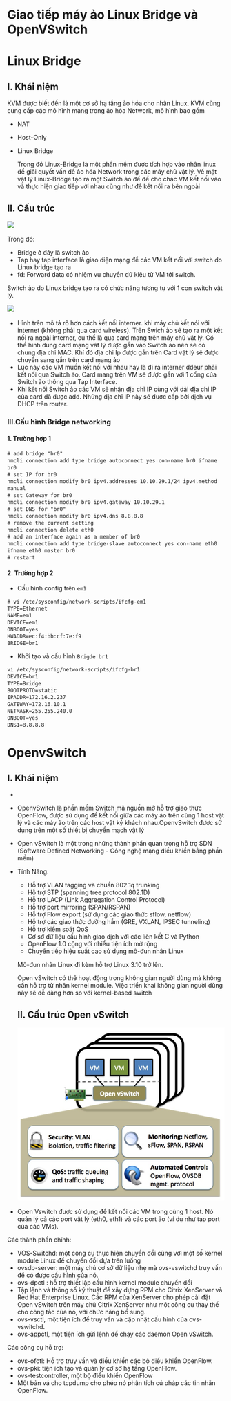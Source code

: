 # Giao tiếp máy ảo Linux Bridge và OpenVSwitch

# Linux Bridge
## I. Khái niệm
  KVM được biết đến là một cơ sở hạ tầng ảo hóa cho nhân Linux. KVM cũng cung cấp các mô hình mạng trong ảo hóa Network, mô hình bao gồm

- NAT
- Host-Only
- Linux Bridge

  Trong đó Linux-Bridge là một phần mềm được tích hợp vào nhân linux  để giải quyết vấn đề ảo hóa Network trong các máy chủ vật lý. Về mặt vật lý Linux-Bridge tạo ra một Switch ảo để để cho chác VM kết nối vào và thực hiện giao tiếp với nhau cũng như để kết nối ra bên ngoài

## II. Cấu trúc


<img src="https://github.com/thang290298/work-Document/blob/master/KVM/Images/cautruclinuxbridge.png?raw=true">

Trong đó: 
- Bridge ở đây là switch ảo
- Tap hay tap interface là giao diện mạng để các VM kết nối với switch do Linux bridge tạo ra
- fd: Forward data có nhiệm vụ chuyển dữ kiệu từ VM tới switch.

Switch ảo do Linux bridge tạo ra có chức năng tương tự với 1 con switch vật lý.

<img src="https://github.com/thang290298/work-Document/blob/master/KVM/Images/3.png?raw=true">

 - Hình trên mô tả rõ hơn cách kết nối interner. khi máy chủ kết nói với internet (không phải qua card wireless). Trên Swich ảo sẽ tạo ra một kết nối ra ngoài interner, cụ thể là qua card mạng trên máy chủ vật lý. Có thể hình dung card mạng vât lý được gắn vào Switch ảo nên sẽ có chung địa chỉ MAC. Khí đó địa chỉ Ip được gắn trên Card vật lý sẽ được chuyển sang gắn trên card mạng ảo
 - Lúc này các VM muốn kết nối với nhau hay là đi ra interner ddeur phải kết nối qua Switch ảo. Card mang trên VM sẽ được gắn với 1 cổng  của Switch ảo thông qua Tap Interface.
 - Khi kết nối Switch ảo các VM sẽ nhận địa chỉ IP cùng với dải địa chỉ IP của card đã được add. Những địa chỉ IP này sẽ đươc cấp bởi dịch vụ DHCP trên router.

### III.Cấu hình Bridge networking

#### 1. Trường hợp 1

```
# add bridge "br0"
nmcli connection add type bridge autoconnect yes con-name br0 ifname br0
# set IP for br0
nmcli connection modify br0 ipv4.addresses 10.10.29.1/24 ipv4.method manual
# set Gateway for br0
nmcli connection modify br0 ipv4.gateway 10.10.29.1
# set DNS for "br0"
nmcli connection modify br0 ipv4.dns 8.8.8.8
# remove the current setting
nmcli connection delete eth0
# add an interface again as a member of br0
nmcli connection add type bridge-slave autoconnect yes con-name eth0 ifname eth0 master br0
# restart
```
#### 2. Trường hợp 2
- Cấu hình config trên `em1`
```
# vi /etc/sysconfig/network-scripts/ifcfg-em1
TYPE=Ethernet
NAME=em1
DEVICE=em1
ONBOOT=yes
HWADDR=ec:f4:bb:cf:7e:f9
BRIDGE=br1
```
- Khởi tạo và cấu hình `Brigde br1`
```
vi /etc/sysconfig/network-scripts/ifcfg-br1
DEVICE=br1
TYPE=Bridge
BOOTPROTO=static
IPADDR=172.16.2.237
GATEWAY=172.16.10.1
NETMASK=255.255.240.0
ONBOOT=yes
DNS1=8.8.8.8

```

# OpenvSwitch
## I. Khái niệm
- 
- OpenvSwitch là phần mềm Switch mã nguồn mở hỗ trợ giao thức OpenFlow, được sử dụng để kết nối giữa các máy ảo trên cùng 1 host vật lý và các máy ảo trên các host vật ký khách nhau.OpenvSwitch được sử dụng trên một số thiết bị chuyển mạch vật lý
- Open vSwitch là một trong những thành phần quan trọng hỗ trợ SDN (Software Defined Networking - Công nghệ mạng điều khiển bằng phần mềm)
- Tính Năng:
  - Hỗ trợ VLAN tagging và chuẩn 802.1q trunking
  - Hỗ trợ STP (spanning tree protocol 802.1D)
  - Hỗ trợ LACP (Link Aggregation Control Protocol)
  - Hỗ trợ port mirroring (SPAN/RSPAN)
  - Hỗ trợ Flow export (sử dụng các giao thức sflow, netflow)
  - Hỗ trợ các giao thức đường hầm (GRE, VXLAN, IPSEC tunneling)
  - Hỗ trợ kiểm soát QoS
  - Cơ sở dữ liệu cấu hình giao dịch với các liên kết C và Python
  - OpenFlow 1.0 cộng với nhiều tiện ích mở rộng
  - Chuyển tiếp hiệu suất cao sử dụng mô-đun nhân Linux

  Mô-đun nhân Linux đi kèm hỗ trợ Linux 3.10 trở lên.

  Open vSwitch có thể hoạt động trong không gian người dùng mà không cần hỗ trợ từ nhân  kernel module. Việc triển khai không gian người dùng này sẽ dễ dàng hơn so với kernel-based switch

  ## II. Cấu trúc Open vSwitch

   ![](../images/OpenvSwitch.png)


- Open Vswitch được sử dụng để kết nối các VM trong cùng 1 host. Nó quản lý cả các port vật lý (eth0, eth1) và các port ảo (ví dụ như tap port của các VMs).

Các thành phần chính:
- VOS-Switchd: một công cụ thục hiện chuyển đổi cùng với một số kernel module Linux để chuyển đổi dựa trên luồng
- ovsdb-server: một máy chủ cơ sở dữ liệu nhẹ mà ovs-vswitchd truy vấn để có được cấu hình của nó.
- ovs-dpctl : hỗ trợ thiết lập cấu hình kernel module chuyển đổi
- Tập lệnh và thông số kỹ thuật để xây dựng RPM cho Citrix XenServer và Red Hat Enterprise Linux. Các RPM của XenServer cho phép cài đặt Open vSwitch trên máy chủ Citrix XenServer như một công cụ thay thế cho công tắc của nó, với chức năng bổ sung.
- ovs-vsctl, một tiện ích để truy vấn và cập nhật cấu hình của ovs-vswitchd.
- ovs-appctl, một tiện ích gửi lệnh để chạy các daemon Open vSwitch.

Các công cụ hỗ trợ:
- ovs-ofctl: Hỗ trợ truy vấn và điều khiển các bộ điều khiển OpenFlow.
- ovs-pki: tiện ích tạo và quản lý cơ sở hạ tầng OpenFlow.
- ovs-testcontroller, một bộ điều khiển OpenFlow
- Một bản vá cho tcpdump cho phép nó phân tích cú pháp các tin nhắn OpenFlow.